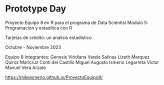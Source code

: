 # Prototype Day
Proyecto Equipo 8 en R para el programa de Data Scientist
Modulo 5: Programación y estadítica con R

Tarjetas de crédito: un análisis estadístico

Octubre - Noviembre 2023

Equipo 8 Integrantes:
Genesis Viridiana Varela Salinas 
Lizeth Marquez Quiroz 
Maricruz Conti del Castillo 
Miguel Augusto Ismerio Legarreta 
Victor Manuel Vera Arzate


https://mikeismerio.github.io/ProyectoEquipo8/

